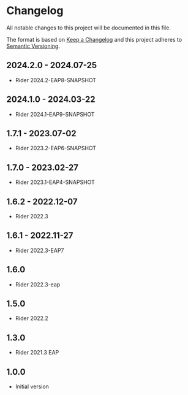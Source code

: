 # Changelog
All notable changes to this project will be documented in this file.

The format is based on [Keep a Changelog](http://keepachangelog.com/en/1.0.0/)
and this project adheres to [Semantic Versioning](http://semver.org/spec/v2.0.0.html).

## 2024.2.0 - 2024.07-25
- Rider 2024.2-EAP8-SNAPSHOT

## 2024.1.0 - 2024.03-22
- Rider 2024.1-EAP9-SNAPSHOT

## 1.7.1 - 2023.07-02
- Rider 2023.2-EAP6-SNAPSHOT

## 1.7.0 - 2023.02-27
- Rider 2023.1-EAP4-SNAPSHOT

## 1.6.2 - 2022.12-07
- Rider 2022.3

## 1.6.1 - 2022.11-27
- Rider 2022.3-EAP7

## 1.6.0
- Rider 2022.3-eap

## 1.5.0
- Rider 2022.2

## 1.3.0
- Rider 2021.3 EAP

## 1.0.0
- Initial version